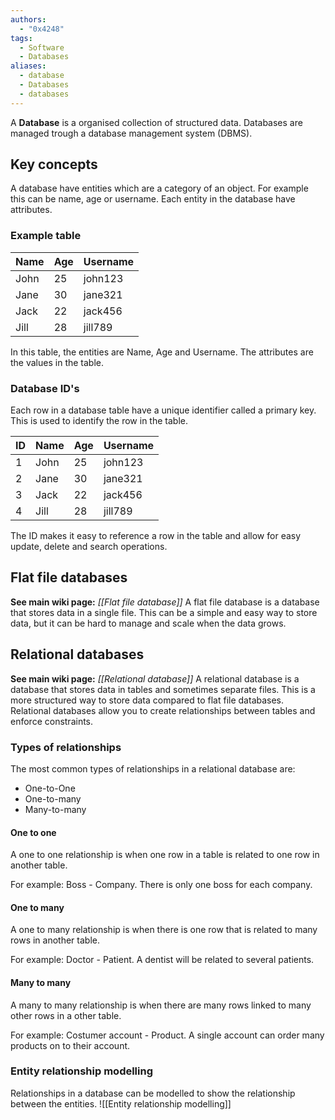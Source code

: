 ```yaml
---
authors:
  - "0x4248"
tags:
  - Software
  - Databases
aliases:
  - database
  - Databases
  - databases
---
```

A **Database** is a organised collection of structured data. Databases are managed trough a database management system (DBMS). 
## Key concepts
A database have entities which are a category of an object. For example this can be name, age or username. Each entity in the database have attributes.

### Example table
| Name | Age | Username |
|------|-----|----------|
| John | 25  | john123  |
| Jane | 30  | jane321  |
| Jack | 22  | jack456  |
| Jill | 28  | jill789  |

In this table, the entities are Name, Age and Username. The attributes are the values in the table.

### Database ID's

Each row in a database table have a unique identifier called a primary key. This is used to identify the row in the table.

| ID | Name | Age | Username |
|----|------|-----|----------|
| 1  | John | 25  | john123  |
| 2  | Jane | 30  | jane321  |
| 3  | Jack | 22  | jack456  |
| 4  | Jill | 28  | jill789  |

The ID makes it easy to reference a row in the table and allow for easy update, delete and search operations.

## Flat file databases
**See main wiki page:** *[[Flat file database]]*
A flat file database is a database that stores data in a single file. This can be a simple and easy way to store data, but it can be hard to manage and scale when the data grows.

## Relational databases
**See main wiki page:** *[[Relational database]]*
A relational database is a database that stores data in tables and sometimes separate files. This is a more structured way to store data compared to flat file databases. Relational databases allow you to create relationships between tables and enforce constraints.

### Types of relationships
The most common types of relationships in a relational database are:
- One-to-One
- One-to-many
- Many-to-many

#### One to one
A one to one relationship is when one row in a table is related to one row in another table.

For example: Boss - Company. There is only one boss for each company.

#### One to many
A one to many relationship is when there is one row that is related to many rows in another table.

For example: Doctor - Patient. A dentist will be related to several patients.

#### Many to many
A many to many relationship is when there are many rows linked to many other rows in a other table.

For example: Costumer account - Product. A single account can order many products on to their account.

### Entity relationship modelling
Relationships in a database can be modelled to show the relationship between the entities.
![[Entity relationship modelling]]

